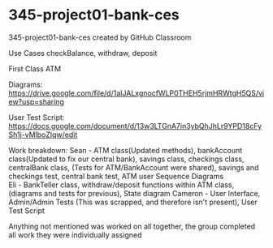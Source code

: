 # 345-project01-bank-ces
345-project01-bank-ces created by GitHub Classroom


Use Cases
checkBalance,
withdraw,
deposit

First Class
ATM


Diagrams:
https://drive.google.com/file/d/1aIJALxgnocfWLP0THEH5rjmHRWtgH5QS/view?usp=sharing 

User Test Script:
https://docs.google.com/document/d/13w3LTGnA7in3ybQhJhLr9YPD18cFySh1j-vMlboZIqw/edit


Work breakdown:
Sean - ATM class(Updated methods), bankAccount class(Updated to fix our central bank), savings class, checkings class, centralBank class, (Tests for ATM/BankAccount were shared), savings and checkings test, central bank test, ATM user Sequence Diagrams\
Eli - BankTeller class, withdraw/deposit functions within ATM class, (diagrams and tests for previous), State diagram 
Cameron - User Interface, Admin/Admin Tests (This was scrapped, and therefore isn't present), User Test Script

Anything not mentioned was worked on all together, the group completed all work they were individually assigned

